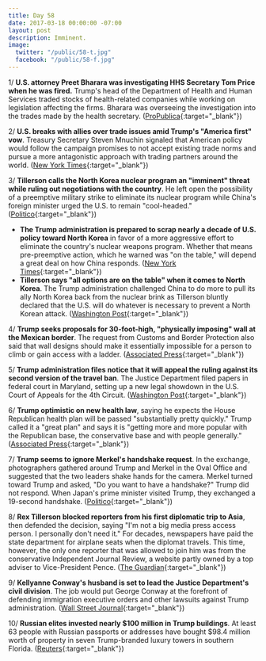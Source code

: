 ```yaml
---
title: Day 58
date: 2017-03-18 00:00:00 -07:00
layout: post
description: Imminent.
image:
  twitter: "/public/58-t.jpg"
  facebook: "/public/58-f.jpg"
---
```


1/ **U.S. attorney Preet Bharara was investigating HHS Secretary Tom Price when he was fired.** Trump's head of the Department of Health and Human Services traded stocks of health-related companies while working on legislation affecting the firms. Bharara was overseeing the investigation into the trades made by the health secretary. ([ProPublica](https://www.propublica.org/article/preet-bharara-fired-investigating-tom-price-hhs-stock-trading){:target="_blank"})

2/ **U.S. breaks with allies over trade issues amid Trump's "America first" vow**. Treasury Secretary Steven Mnuchin signaled that American policy would follow the campaign promises to not accept existing trade norms and pursue a more antagonistic approach with trading partners around the world. ([New York Times](https://www.nytimes.com/2017/03/18/business/group-of-20-summit-us-trade.html){:target="_blank"})

3/ **Tillerson calls the North Korea nuclear program an "imminent" threat while ruling out negotiations with the country**. He left open the possibility of a preemptive military strike to eliminate its nuclear program while China's foreign minister urged the U.S. to remain "cool-headed." ([Politico](https://secure.politico.com/story/2017/03/rex-tillerson-north-korea-nuclear-threat-china-236216){:target="_blank"})

* **The Trump administration is prepared to scrap nearly a decade of U.S. policy toward North Korea** in favor of a more aggressive effort to eliminate the country's nuclear weapons program. Whether that means pre-preemptive action, which he warned was "on the table," will depend a great deal on how China responds. ([New York Times](https://www.nytimes.com/2017/03/17/world/asia/all-eyes-on-china-as-us-signals-new-tack-on-north-korea.html?_r=0){:target="_blank"})
* **Tillerson says "all options are on the table" when it comes to North Korea**. The Trump administration challenged China to do more to pull its ally North Korea back from the nuclear brink as Tillerson bluntly declared that the U.S. will do whatever is necessary to prevent a North Korean attack. ([Washington Post](https://www.washingtonpost.com/world/tillerson-says-all-options-are-on-the-table-when-it-comes-to-north-korea/2017/03/17/e6b3e64e-0a83-11e7-bd19-fd3afa0f7e2a_story.html){:target="_blank"})

4/ **Trump seeks proposals for 30-foot-high, "physically imposing" wall at the Mexican border**. The request from Customs and Border Protection also said that wall designs should make it essentially impossible for a person to climb or gain access with a ladder. ([Associated Press](http://hosted.ap.org/dynamic/stories/U/US_BORDER_WALL){:target="_blank"})

5/ **Trump administration files notice that it will appeal the ruling against its second version of the travel ban**. The Justice Department filed papers in federal court in Maryland, setting up a new legal showdown in the U.S. Court of Appeals for the 4th Circuit. ([Washington Post](https://www.washingtonpost.com/world/national-security/trump-administration-files-notice-it-will-appeal-ruling-against-second-version-of-travel-ban/2017/03/17/6fe4b33a-0b1f-11e7-b77c-0047d15a24e0_story.html){:target="_blank"})

6/ **Trump optimistic on new health law**, saying he expects the House Republican health plan will be passed "substantially pretty quickly." Trump called it a "great plan" and says it is "getting more and more popular with the Republican base, the conservative base and with people generally." ([Associated Press](http://bigstory.ap.org/d974c67845684a418cc5c8631db14afa){:target="_blank"})

7/ **Trump seems to ignore Merkel's handshake request**.
In the exchange, photographers gathered around Trump and Merkel in the Oval Office and suggested that the two leaders shake hands for the camera. Merkel turned toward Trump and asked, "Do you want to have a handshake?" Trump did not respond. When Japan's prime minister visited Trump, they exchanged a 19-second handshake. ([Politico](https://secure.politico.com/story/2017/03/trump-angela-merkel-no-handshake-236175){:target="_blank"})

8/ **Rex Tillerson blocked reporters from his first diplomatic trip to Asia**, then defended the decision, saying "I'm not a big media press access person. I personally don't need it." For decades, newspapers have paid the state department for airplane seats when the diplomat travels. This time, however, the only one reporter that was allowed to join him was from the conservative Independent Journal Review, a website partly owned by a top adviser to Vice-President Pence. ([The Guardian](https://www.theguardian.com/us-news/2017/mar/18/rex-tillerson-blocks-press-travel-asia){:target="_blank"})

9/ **Kellyanne Conway's husband is set to lead the Justice Department's civil division**. The job would put George Conway at the forefront of defending immigration executive orders and other lawsuits against Trump administration. ([Wall Street Journal](https://www.wsj.com/articles/white-house-adviser-kellyanne-conways-husband-is-set-to-lead-justice-departments-civil-division-1489771204){:target="_blank"})

10/ **Russian elites invested nearly $100 million in Trump buildings**. At least 63 people with Russian passports or addresses have bought $98.4 million worth of property in seven Trump-branded luxury towers in southern Florida. ([Reuters](http://www.reuters.com/investigates/special-report/usa-trump-property/){:target="_blank"})
